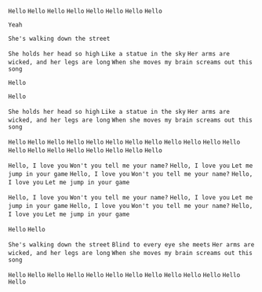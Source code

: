 `Hello` `Hello` `Hello` `Hello` `Hello` `Hello` `Hello` `Hello`

`Yeah`

`She's walking down the street`

`She holds her head so high`
`Like a statue in the sky`
`Her arms are wicked, and her legs are long`
`When she moves my brain screams out this song`

`Hello`

`Hello`

`She holds her head so high`
`Like a statue in the sky`
`Her arms are wicked, and her legs are long`
`When she moves my brain screams out this song`

`Hello` `Hello` `Hello` `Hello` `Hello` `Hello` `Hello` `Hello` `Hello` `Hello` `Hello` `Hello` `Hello` `Hello` `Hello` `Hello` `Hello` `Hello` `Hello` `Hello`

`Hello, I love you`
`Won't you tell me your name?`
`Hello, I love you`
`Let me jump in your game`
`Hello, I love you`
`Won't you tell me your name?`
`Hello, I love you`
`Let me jump in your game`

`Hello, I love you`
`Won't you tell me your name?`
`Hello, I love you`
`Let me jump in your game`
`Hello, I love you`
`Won't you tell me your name?`
`Hello, I love you`
`Let me jump in your game`

`Hello` `Hello`

`She's walking down the street`
`Blind to every eye she meets`
`Her arms are wicked, and her legs are long`
`When she moves my brain screams out this song`

`Hello` `Hello` `Hello` `Hello` `Hello` `Hello` `Hello` `Hello` `Hello` `Hello` `Hello` `Hello` `Hello` 


